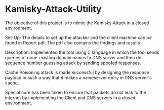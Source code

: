 # Kamisky-Attack-Utility
The objective of this project is to mimic the Kamisky Attack in a closed environment.

Set-Up:
The details to set up the attacker and the client machine can be found in Report.pdf. The pdf also contains the findings and results.

Description:
Implemented the tool using C language in which the tool sends queries of none-existing domain names to DNS server and then do sequence number guessing attack by sending spoofed responses.

Cache Poisoning attack is made successful by designing the response payload in such a way that it makes a nameserver entry in DNS server's cache.

Special care has been taken to ensure that packets do not leak to the internet by implementing the Client and DNS servers in a closed environment.


